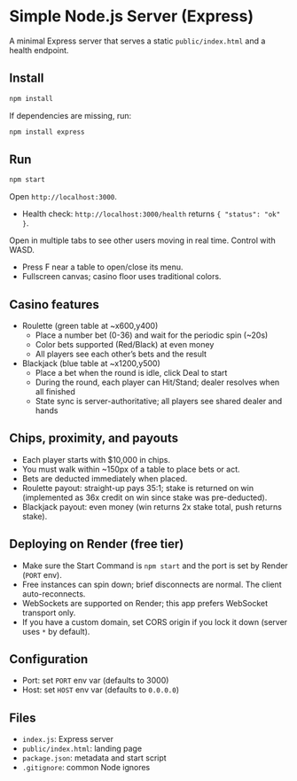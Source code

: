 # Simple Node.js Server (Express)

A minimal Express server that serves a static `public/index.html` and a health endpoint.

## Install

```bash
npm install
```

If dependencies are missing, run:

```bash
npm install express
```

## Run

```bash
npm start
```

Open `http://localhost:3000`.

- Health check: `http://localhost:3000/health` returns `{ "status": "ok" }`.

Open in multiple tabs to see other users moving in real time. Control with WASD.

- Press F near a table to open/close its menu.
 - Fullscreen canvas; casino floor uses traditional colors.

## Casino features

- Roulette (green table at ~x600,y400)
  - Place a number bet (0-36) and wait for the periodic spin (~20s)
  - Color bets supported (Red/Black) at even money
  - All players see each other’s bets and the result
- Blackjack (blue table at ~x1200,y500)
  - Place a bet when the round is idle, click Deal to start
  - During the round, each player can Hit/Stand; dealer resolves when all finished
  - State sync is server-authoritative; all players see shared dealer and hands

## Chips, proximity, and payouts

- Each player starts with $10,000 in chips.
- You must walk within ~150px of a table to place bets or act.
- Bets are deducted immediately when placed.
- Roulette payout: straight-up pays 35:1; stake is returned on win (implemented as 36x credit on win since stake was pre-deducted).
- Blackjack payout: even money (win returns 2x stake total, push returns stake).

## Deploying on Render (free tier)

- Make sure the Start Command is `npm start` and the port is set by Render (`PORT` env).
- Free instances can spin down; brief disconnects are normal. The client auto-reconnects.
- WebSockets are supported on Render; this app prefers WebSocket transport only.
- If you have a custom domain, set CORS origin if you lock it down (server uses `*` by default).

## Configuration

- Port: set `PORT` env var (defaults to 3000)
- Host: set `HOST` env var (defaults to `0.0.0.0`)

## Files

- `index.js`: Express server
- `public/index.html`: landing page
- `package.json`: metadata and start script
- `.gitignore`: common Node ignores
